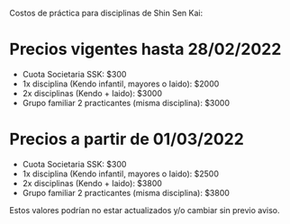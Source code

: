 <!DOCTYPE html>
<meta charset="utf-8">
<meta name="robots" content="noindex" />
<title>Precios de Actividades - https://rosariobudokan.ar/precios</title>

Costos de práctica para disciplinas de Shin Sen Kai:

# Precios vigentes hasta 28/02/2022
- Cuota Societaria SSK: $300
- 1x disciplina (Kendo infantil, mayores o Iaido): $2000
- 2x disciplinas (Kendo + Iaido): $3000
- Grupo familiar 2 practicantes (misma disciplina): $3000

# Precios a partir de 01/03/2022
- Cuota Societaria SSK: $300
- 1x disciplina (Kendo infantil, mayores o Iaido): $2500
- 2x disciplinas (Kendo + Iaido): $3800
- Grupo familiar 2 practicantes (misma disciplina): $3800

Estos valores podrían no estar actualizados y/o cambiar sin previo aviso.